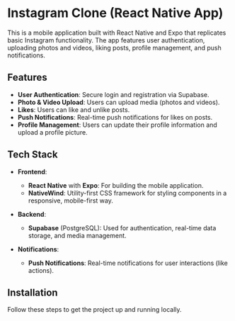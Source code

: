 # Instagram Clone (React Native App)

This is a mobile application built with React Native and Expo that replicates basic Instagram functionality. The app features user authentication, uploading photos and videos, liking posts, profile management, and push notifications.

## Features

- **User Authentication**: Secure login and registration via Supabase.
- **Photo & Video Upload**: Users can upload media (photos and videos).
- **Likes**: Users can like and unlike posts.
- **Push Notifications**: Real-time push notifications for likes on posts.
- **Profile Management**: Users can update their profile information and upload a profile picture.

## Tech Stack

- **Frontend**:  
  - **React Native** with **Expo**: For building the mobile application.
  - **NativeWind**: Utility-first CSS framework for styling components in a responsive, mobile-first way.

- **Backend**:  
  - **Supabase** (PostgreSQL): Used for authentication, real-time data storage, and media management.

- **Notifications**:  
  - **Push Notifications**: Real-time notifications for user interactions (like actions).

## Installation

Follow these steps to get the project up and running locally.

 
